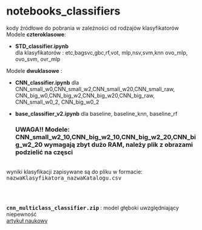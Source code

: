 # notebooks_classifiers


</h2>

kody źródłowe do pobrania w zależności od rodzajów klasyfikatorów<br>
Modele **czteroklasowe**: 
- <b>STD_classifier.ipynb </b> 
<br>dla klasyfikatorów : etc,bagsvc,gbc,rf,vot, mlp,nsv,svm,knn ovo_mlp, ovo_svm, ovr_mlp<br>


Modele **dwuklasowe** :
- <b>CNN_classifier.ipynb</b> dla 
<br>CNN_small_w0,CNN_small_w2,CNN_small_w20,CNN_small_raw,
<br>CNN_big_w0,CNN_big_w2,CNN_big_w20,CNN_big_raw,
<br>   CNN_small_w0_2, CNN_big_w0_2


- <b>base_classifier_v2.ipynb</b> dla baseline, baseline_knn, baseline_rf

  ### UWAGA!! Modele: CNN_small_w2_10,CNN_big_w2_10,CNN_big_w2_20,CNN_big_w2_20 wymagają zbyt dużo RAM, należy plik z obrazami podzielić na częsci


<br>
wyniki klasyfikacji zapisywane są do pliku w formacie:
<tt>nazwaKlasyfikatora_nazwaKatalogu.csv</tt>

<br><br>

<b><tt> cnn_multiclass_classifier.zip</tt> </b> : model głęboki uwzględniający niepewność
<br>[artykuł naukowy](https://www.mdpi.com/1424-8220/21/6/1963) 
